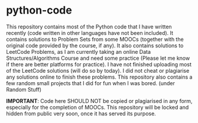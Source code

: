 # python-code
This repository contains most of the Python code that I have written recently (code written in other languages have not been included).
It contains solutions to Problem Sets from some MOOCs (together with the original code provided by the course, if any).
It also contains solutions to LeetCode Problems, as I am currently taking an online Data Structures/Algorithms Course and need some practice (Please let me know if there are better platforms for practice).
I have not finished uploading most of the LeetCode solutions (will do so by today).
I did not cheat or plagiarise any solutions online to finish these problems.
This repository also contains a few random small projects that I did for fun when I was bored. (under Random Stuff)

**IMPORTANT**:
Code here SHOULD NOT be copied or plagiarised in any form, especially for the completion of MOOCs.
This repository will be locked and hidden from public very soon, once it has served its purpose.